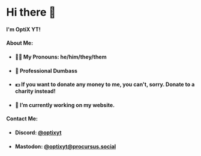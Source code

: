 # Hi there 👋
#### I'm OptiX YT!

#### About Me:
- #### 👨‍🦱 My Pronouns: he/him/they/them
- #### 📖 Professional Dumbass
- #### 💵 If you want to donate any money to me, you can't, sorry. Donate to a charity instead!
- #### 🔭 I’m currently working on my website.
#### Contact Me:
- #### Discord: [@optixyt](https://discord.com/users/optixyt)
- #### Mastodon: [@optixyt@procursus.social](https://procursus.social/@optixyt)
<!--
**optixyt0/optixyt0** is a ✨ _special_ ✨ repository because its `README.md` (this file) appears on your GitHub profile.

Here are some ideas to get you started:

- 🔭 I’m currently working on ...
- 🌱 I’m currently learning ...
- 👯 I’m looking to collaborate on ...
- 🤔 I’m looking for help with ...
- 💬 Ask me about ...
- 📫 How to reach me: ...
- 😄 Pronouns: ...
- ⚡ Fun fact: ...
-->
